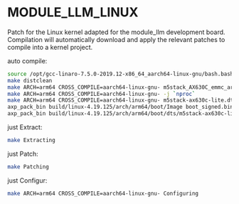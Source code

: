 # MODULE_LLM_LINUX
Patch for the Linux kernel adapted for the module_llm development board.  
Compilation will automatically download and apply the relevant patches to compile into a kernel project.  

auto compile:
```bash
source /opt/gcc-linaro-7.5.0-2019.12-x86_64_aarch64-linux-gnu/bash.bashrc
make distclean
make ARCH=arm64 CROSS_COMPILE=aarch64-linux-gnu- m5stack_AX630C_emmc_arm64_k419_defconfig
make ARCH=arm64 CROSS_COMPILE=aarch64-linux-gnu- -j `nproc`
make ARCH=arm64 CROSS_COMPILE=aarch64-linux-gnu- m5stack-ax630c-lite.dtb
axp_pack_bin build/linux-4.19.125/arch/arm64/boot/Image boot_signed.bin
axp_pack_bin build/linux-4.19.125/arch/arm64/boot/dts/m5stack-ax630c-lite.dtb AX630C_emmc_arm64_k419_signed.dtb
```

just Extract:
```bash
make Extracting
```

just Patch:
```bash
make Patching
```

just Configur:
```bash
make ARCH=arm64 CROSS_COMPILE=aarch64-linux-gnu- Configuring
```